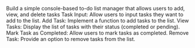 Build a simple console-based to-do list
manager that allows users to add, view, and
delete tasks
Task Input: Allow users to input tasks they want to add to the list.
Add Task: Implement a function to add tasks to the list.
View Tasks: Display the list of tasks with their status (completed or
pending).
Mark Task as Completed: Allow users to mark tasks as completed.
Remove Task: Provide an option to remove tasks from the list.
